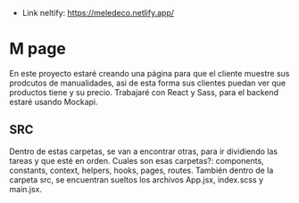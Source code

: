 * Link neltify: https://meledeco.netlify.app/

# M page

En este proyecto estaré creando una página para que el cliente muestre sus prodcutos de manualidades, asi de esta forma sus clientes puedan ver que productos tiene y su precio.
Trabajaré con React y Sass, para el backend estaré usando Mockapi.

## SRC
Dentro de estas carpetas, se van a encontrar otras, para ir dividiendo las tareas y que esté en orden. Cuales son esas carpetas?: components, constants, context, helpers, hooks, pages, routes. También dentro de la carpeta src, se encuentran sueltos los archivos App.jsx, index.scss y main.jsx.




